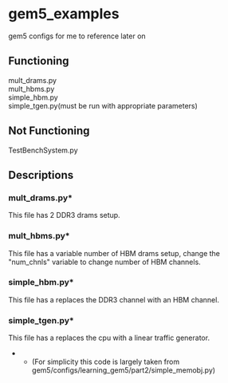 # gem5_examples
gem5 configs for me to reference later on


## Functioning
mult_drams.py   
mult_hbms.py     
simple_hbm.py   
simple_tgen.py(must be run with appropriate parameters)   


## Not Functioning   
TestBenchSystem.py



## Descriptions  

### mult_drams.py*    
This file has 2 DDR3 drams setup.    

### mult_hbms.py*    
This file has a variable number of HBM drams setup, change the "num_chnls" variable to change number of HBM channels.  

### simple_hbm.py*    
This file has a replaces the DDR3 channel with an HBM channel.

### simple_tgen.py*    
This file has a replaces the cpu with a linear traffic generator.




* - (For simplicity this code is largely taken from gem5/configs/learning_gem5/part2/simple_memobj.py)

